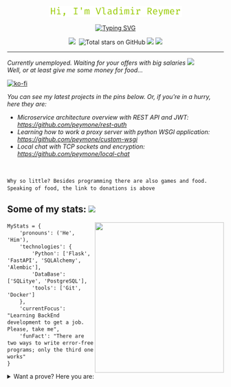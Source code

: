 <p align="center"><img src="./name.png">
<!-- <img src="https://media.giphy.com/media/mGcNjsfWAjY5AEZNw6/giphy.gif" width="50px" height="50px"></h2></p> -->

<p align="center"><a href="https://git.io/typing-svg"><img src="https://readme-typing-svg.demolab.com?font=Fira+Code&size=22&pause=1000&color=97CA00&center=true&vCenter=true&width=500&lines=Probably+Junior+Backend+developer;Trying+to+overcome+laziness+every+day;and+win%2C+sometimes..." alt="Typing SVG" /></a></p>

 
<p align="center">
    <img src="https://img.shields.io/github/watchers/peymone/peymone?color=orange&label=visitors&logo=CBS&logoColor=orange&style=for-the-badge">
    <img src="https://img.shields.io/github/followers/peymone?color=yellow&logo=Opsgenie&logoColor=yellow&style=for-the-badge" alt="">
    <img src="https://img.shields.io/github/stars/peymone?color=green&logo=Apache%20Spark&logoColor=green&style=for-the-badge" alt="Total stars on GitHub">
    <a href="https://t.me/neitendo"><img src="https://img.shields.io/static/v1?label=Telegram&message=link&style=for-the-badge&l&logo=telegram&color=blue"></a>
    <a href="https://vk.com/cassidy_bell"><img src="https://img.shields.io/static/v1?label=vk&message=link&style=for-the-badge&logo=vk&logoColor=lueviolet&color=violet"></a>
</p>

---

_Currently unemployed. Waiting for your offers with big salaries <img src="https://i.giphy.com/media/v1.Y2lkPTc5MGI3NjExd29jdDJyYXM4dDZ0eGV0ZnU4OGpuMnd0YjJnYW9pdHR0dmFzN2VnMiZlcD12MV9pbnRlcm5hbF9naWZfYnlfaWQmY3Q9Zw/ZOlWCtwzAJNWmRTIvm/giphy.gif" width="80px">_<br>
_Well, or at least give me some money for food..._ 

[![ko-fi](https://ko-fi.com/img/githubbutton_sm.svg)](https://ko-fi.com/Q5Q513NEGR)

_You can see my latest projects in the pins below. Or, if you're in a hurry, here they are:_

* _Microservice architecture overview with REST API and JWT: https://github.com/peymone/rest-auth_
* _Learning how to work a proxy server with python WSGI application: https://github.com/peymone/custom-wsgi_
* _Local chat with TCP sockets and encryption: https://github.com/peymone/local-chat_

<br>

```Why so little? Besides programming there are also games and food. Speaking of food, the link to donations is above```



<h2>Some of my stats: <img src="https://media.giphy.com/media/Vf3ZKdillTMOOaOho0/giphy.gif" width="40px"></h2>
<img src="https://media.giphy.com/media/Ll22OhMLAlVDb8UQWe/giphy.gif" align="right" width="300px" height="350px">

``` 
MyStats = {
    'pronouns': ('He', 'Him'),
    'technologies': {
        'Python': ['Flask', 'FastAPI', 'SQLAlchemy', 'Alembic'],
        'DataBase': ['SQLitye', 'PostgreSQL'],
        'tools': ['Git', 'Docker']
    },
    'currentFocus': "Learning BackEnd development to get a job. Please, take me",
    'funFact': "There are two ways to write error-free programs; only the third one works"
}
```

<details>
  <summary>Want a prove? Here you are:</summary><br>

  <img align="center" src="https://github-readme-stats.vercel.app/api?username=peymone&show_icons=true&hide_title=true&title_color=97CA00&icon_color=97CA00&include_all_commits=true&count_private=true&bg_color=00000000&hide_border=true" width="45%">
  <img align="center" src="https://github-readme-stats.vercel.app/api/top-langs/?username=peymone&layout=compact&hide_title=true&bg_color=00000000&hide_border=true" width="45%">
  <br><br>

  <details>
  <summary>Don't look. Really.</summary><br>
   
   **_NERD XD_**
   <p>
       <img src="https://cultofthepartyparrot.com/parrots/pythonparrot.gif" width="30px">
       <img src="https://cultofthepartyparrot.com/guests/hd/nyanparrot.gif" width="30px">
       <img src="https://cultofthepartyparrot.com/parrots/hd/evilparrot.gif" width="30px">
       <img src="https://cultofthepartyparrot.com/parrots/hd/angelparrot.gif" width="60px">
       <img src="https://cultofthepartyparrot.com/guests/cursedparrot.gif" width="30px">
       <img src="https://cultofthepartyparrot.com/parrots/hd/laptop_parrot.gif" width="30px">
       <img src="https://cultofthepartyparrot.com/guests/hd/batparrot.gif" width="30px">
       <img src="https://cultofthepartyparrot.com/parrots/hd/vikingparrot.gif" width="30px">
       <img src="https://cultofthepartyparrot.com/parrots/hd/ripparrot.gif" width="30px">
       <img src="https://cultofthepartyparrot.com/guests/hd/partyblobcat.gif" width="30px">
       <img src="https://cultofthepartyparrot.com/parrots/asyncparrot.gif" width="30px">
       <img src="https://cultofthepartyparrot.com/parrots/hd/covid19parrot.gif" width="30px">
       <img src="https://cultofthepartyparrot.com/parrots/hd/everythingsfineparrot.gif" width="30px">
       <img src="https://cultofthepartyparrot.com/parrots/dabparrot.gif" width="30px">
       <img src="https://cultofthepartyparrot.com/parrots/hd/thefastestparrot.gif" width="30px">
       <img src="https://cultofthepartyparrot.com/guests/hd/gumiparrot.gif" width="30px">
       <img src="https://cultofthepartyparrot.com/parrots/hd/sneezyparrot.gif" width="30px">
       <img src="https://cultofthepartyparrot.com/guests/hd/vibepartycat.gif" width="30px">
       <img src="https://cultofthepartyparrot.com/parrots/hd/reactparrot.gif" width="30px">
       <img src="https://cultofthepartyparrot.com/parrots/metalparrot.gif" width="30px">
       <img src="https://cultofthepartyparrot.com/guests/hd/trollparrot.gif" width="30px">
       <img src="https://cultofthepartyparrot.com/parrots/hd/kindasusparrot.gif" width="30px">
       <img src="https://cultofthepartyparrot.com/parrots/hd/sidewaysparrot.gif" width="30px">
    
  </details>
  
</details>


